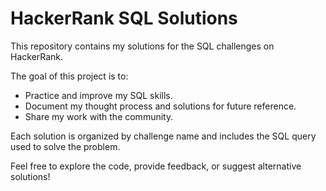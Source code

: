 # HackerRank SQL Solutions

This repository contains my solutions for the SQL challenges on HackerRank.

The goal of this project is to:
- Practice and improve my SQL skills.
- Document my thought process and solutions for future reference.
- Share my work with the community.

Each solution is organized by challenge name and includes the SQL query used to solve the problem.

Feel free to explore the code, provide feedback, or suggest alternative solutions!
